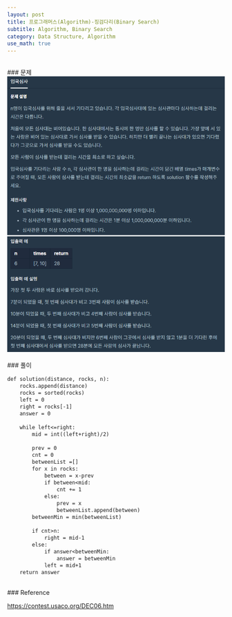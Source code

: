 ```yaml
---
layout: post
title: 프로그래머스(Algorithm)-징검다리(Binary Search)
subtitle: Algorithm, Binary Search
category: Data Structure, Algorithm
use_math: true
---
```


<br>
### 문제

<center><img src = '/post_img/200405/image2.png' width="600"/></center>
<center><img src = '/post_img/200405/image3.png' width="600"/></center>


<br>
### 풀이

```
def solution(distance, rocks, n):
    rocks.append(distance)
    rocks = sorted(rocks)
    left = 0
    right = rocks[-1]
    answer = 0

    while left<=right:
        mid = int((left+right)/2)

        prev = 0
        cnt = 0
        betweenList =[]
        for x in rocks:
            between = x-prev
            if between<mid:
                cnt += 1
            else:
                prev = x
                betweenList.append(between)
        betweenMin = min(betweenList)

        if cnt>n:
            right = mid-1
        else:
            if answer<betweenMin:
                answer = betweenMin
            left = mid+1
    return answer
```

<br>
### Reference

https://contest.usaco.org/DEC06.htm
